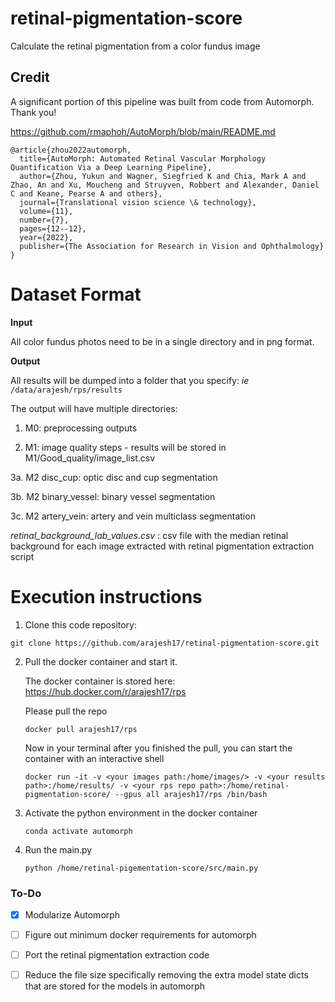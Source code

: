 # retinal-pigmentation-score
Calculate the retinal pigmentation from a color fundus image

## Credit
A significant portion of this pipeline was built from code from Automorph. Thank you!

https://github.com/rmaphoh/AutoMorph/blob/main/README.md

```
@article{zhou2022automorph,
  title={AutoMorph: Automated Retinal Vascular Morphology Quantification Via a Deep Learning Pipeline},
  author={Zhou, Yukun and Wagner, Siegfried K and Chia, Mark A and Zhao, An and Xu, Moucheng and Struyven, Robbert and Alexander, Daniel C and Keane, Pearse A and others},
  journal={Translational vision science \& technology},
  volume={11},
  number={7},
  pages={12--12},
  year={2022},
  publisher={The Association for Research in Vision and Ophthalmology}
}
```

# Dataset Format

**Input**
  
  All color fundus photos need to be in a single directory and in png format.

**Output**

  All results will be dumped into a folder that you specify: *ie* `/data/arajesh/rps/results`

The output will have multiple directories:

  1. M0: preprocessing outputs
  
  2. M1: image quality steps - results will be stored in M1/Good_quality/image_list.csv
  
  3a. M2 disc_cup: optic disc and cup segmentation
  
  3b. M2 binary_vessel: binary vessel segmentation
  
  3c. M2 artery_vein: artery and vein multiclass segmentation
  
  *retinal_background_lab_values.csv* : csv file with the median retinal background for each image extracted with retinal pigmentation extraction script
  

# Execution instructions

1. Clone this code repository:

  `git clone https://github.com/arajesh17/retinal-pigmentation-score.git`

2. Pull the docker container and start it.

    The docker container is stored here: https://hub.docker.com/r/arajesh17/rps

    Please pull the repo 
    
      `docker pull arajesh17/rps`
    
    Now in your terminal after you finished the pull, you can start the container with an interactive shell
    
      `docker run -it -v <your images path:/home/images/> -v <your results path>:/home/results/ -v <your rps repo path>:/home/retinal-pigmentation-score/ --gpus all arajesh17/rps /bin/bash`

3. Activate the python environment in the docker container

    `conda activate automorph`

4. Run the main.py

    `python /home/retinal-pigementation-score/src/main.py`


### To-Do
- [X] Modularize Automorph
- [ ] Figure out minimum docker requirements for automorph
- [ ] Port the retinal pigmentation extraction code
- [ ] Reduce the file size specifically removing the extra model state dicts that are stored for the models in automorph

